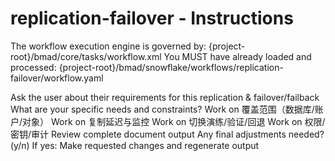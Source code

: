 # replication-failover - Instructions

<critical>The workflow execution engine is governed by: {project-root}/bmad/core/tasks/workflow.xml</critical>
<critical>You MUST have already loaded and processed: {project-root}/bmad/snowflake/workflows/replication-failover/workflow.yaml</critical>

<workflow>

<step n="1" goal="Understand Requirements">
<action>Ask the user about their requirements for this replication & failover/failback</action>
<ask>What are your specific needs and constraints?</ask>
</step>

<step n="2" goal="覆盖范围（数据库/账户/对象）">
<action>Work on 覆盖范围（数据库/账户/对象）</action>
<template-output section="scope"/>
</step>

<step n="3" goal="复制延迟与监控">
<action>Work on 复制延迟与监控</action>
<template-output section="lag"/>
</step>

<step n="4" goal="切换演练/验证/回退">
<action>Work on 切换演练/验证/回退</action>
<template-output section="exercises"/>
</step>

<step n="5" goal="权限/密钥/审计">
<action>Work on 权限/密钥/审计</action>
<template-output section="access"/>
</step>

<step n="6" goal="Review and Finalize">
<action>Review complete document output</action>
<ask>Any final adjustments needed? (y/n)</ask>
<check>If yes:</check>
  <action>Make requested changes and regenerate output</action>
</step>

</workflow>
